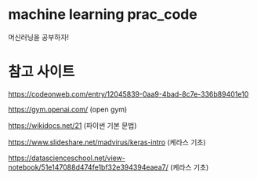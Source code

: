 ﻿# machine learning prac_code
머신러닝을 공부하자!

# 참고 사이트
https://codeonweb.com/entry/12045839-0aa9-4bad-8c7e-336b89401e10

https://gym.openai.com/ (open gym)

https://wikidocs.net/21 (파이썬 기본 문법)

https://www.slideshare.net/madvirus/keras-intro (케라스 기초)

https://datascienceschool.net/view-notebook/51e147088d474fe1bf32e394394eaea7/ (케라스 기초)

